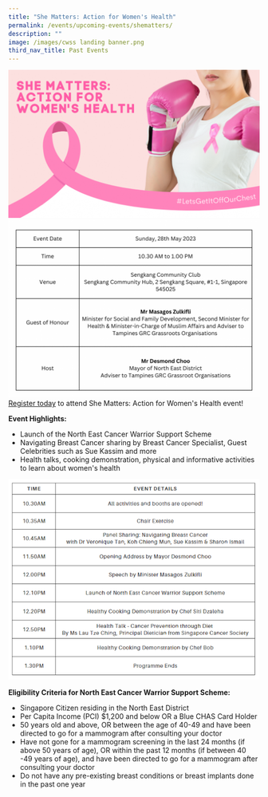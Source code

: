```yaml
---
title: "She Matters: Action for Women's Health"
permalink: /events/upcoming-events/shematters/
description: ""
image: /images/cwss landing banner.png
third_nav_title: Past Events
---
```

![](/images/necdc_cancer%20warrior%20support%20banner%20(1).png)
![](/images/event%20name%20(3).png)
[Register today](https://go.gov.sg/registershematters) to attend She Matters: Action for Women's Health event!

**Event Highlights:**
-	Launch of the North East Cancer Warrior Support Scheme  
-	Navigating Breast Cancer sharing by Breast Cancer Specialist, Guest Celebrities such as Sue Kassim and more  
-	Health talks, cooking demonstration, physical and informative activities to learn about women's health

![](/images/cwss%20final.PNG)

**Eligibility Criteria for North East Cancer Warrior Support Scheme:**
-	Singapore Citizen residing in the North East District
-	Per Capita Income (PCI) $1,200 and below OR a Blue CHAS Card Holder
-	50 years old and above, OR between the age of 40-49 and have been directed to go for a mammogram after consulting your doctor
-	Have not gone for a mammogram screening in the last 24 months (if above 50 years of age), OR within the past 12 months (if between 40 -49 years of age), and have been directed to go for a mammogram after consulting your doctor
-	Do not have any pre-existing breast conditions or breast implants done in the past one year